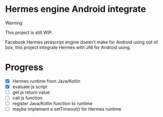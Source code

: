# Hermes engine Android integrate

> [!WARNING]
> This project is still WIP.

Facebook Hermes javascript engine doesn't make for Android using out of box, this project integrate Hermes with JNI for Android using.

# Progress

- [x] Hermes runtime from Java/Kotlin
- [x] evaluate js script
- [ ] get js return value
- [ ] call js function
- [ ] register Java/Kotlin function to runtime
- [ ] maybe implement a setTimeout() for Hermes runtime
